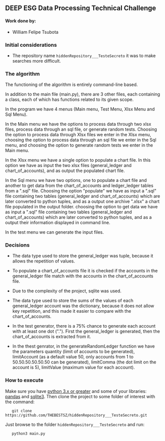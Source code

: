 ## DEEP ESG Data Processing Technical Challenge

#### Work done by:

- William Felipe Tsubota 

### Initial considerations

- The repository name `hiddenRepository___TesteSecreto` it was to make searches more difficult.

### The algorithm

The functioning of the algorithm is entirely command-line based.

In addition to the main file (main.py), there are 3 other files, each containing a class, each of which has functions related to its given scope. 

In the program we have 4 menus (Main menu, Test Menu, Xlsx Menu and Sql Menu).

In the Main menu we have the options to process data through two xlsx files, process data through an sql file, or generate random tests. Choosing the option to process data through Xlsx files we enter in the Xlsx menu, choosing the option to process data through an sql file we enter in the Sql menu, and choosing the option to generate random tests we enter in the Main menu.

In the Xlsx menu we have a single option to populate a chart file. In this option we have as input the two xlsx files (general_ledger and chart_of_accounts), and as output the populated chart file.

In the Sql menu we have two options, one to populate a chart file and another to get data from the chart_of_accounts and ledger_ledger tables from a ".sql" file. Choosing the option "populate" we have as input a ".sql" file containing two tables (general_ledger and chart_of_accounts) which are later converted to python tuples, and as a output one archive ".xlsx" a chart file populated in the output folder. choosing the option to get data we have as input a ".sql" file containing two tables (general_ledger and chart_of_accounts) which are later converted to python tuples, and as a output their information displayed in command line.

In the test menu we can generate the input files.

### Decisions 

- The data type used to store the general_ledger was tuple, because it allows the repetition of values.

- To populate a chart_of_accounts file it is checked if the accounts in the general_ledger file match with the accounts in the chart_of_accounts file.

- Due to the complexity of the project, sqlite was used.

- The data type used to store the sums of the values of each general_ledger account was the dictionary, because it does not allow key repetition, and this made it easier to compare with the chart_of_accounts.

- In the test generator, there is a 75% chance to generate each account with at least one dot ("."). First the general_ledger is generated, then the chart_of_accounts is extracted from it.

- In the thest genrator, in the generateRandomLedger function we have the parameters quantity (limit of accounts to be generated), limitAccount (as a default value 50, only accounts from 1 to 50.50.50.50.50.50 can be generated), limitComma (the dot limit on the account is 5), limitValue (maximum value for each account).

### How to execute

Make sure you have [python 3.x or greater](https://www.python.org/downloads/) and some of your libraries: [pandas](https://pandas.pydata.org/pandas-docs/stable/getting_started/install.html) and [sqlite3](https://pypi.org/project/db-sqlite3/). Then clone the project to some folder of interest with the command: 

```Terminal
   git clone https://github.com/THEBESTSZ/hiddenRepository___TesteSecreto.git
```

Just browse to the folder `hiddenRepository___TesteSecreto` and run:

```Terminal
   python3 main.py
```

